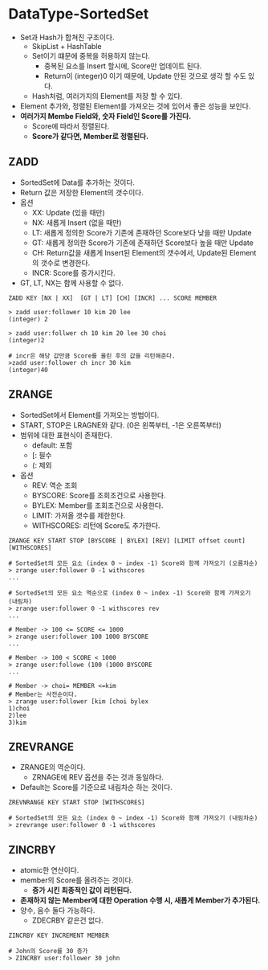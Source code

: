 # DataType-SortedSet
- Set과 Hash가 합쳐진 구조이다.
  - SkipList + HashTable
  - Set이기 떄문에 중복을 허용하지 않는다.
    - 중복된 요소를 Insert 할시에, Score만 업데이트 된다.
    - Return이 (integer)0 이기 때문에, Update 안된 것으로 생각 할 수도 있다.
  - Hash처럼, 여러가지의 Element를 저장 할 수 있다.
- Element 추가와, 정렬된 Element를 가져오는 것에 있어서 좋은 성능을 보인다.
- **여러가지 Membe Field와, 숫자 Field인 Score를 가진다.**
  - Score에 따라서 정렬된다.
  - **Score가 같다면, Member로 정렬된다.**

## ZADD
- SortedSet에 Data를 추가하는 것이다.
- Return 값은 저장한 Element의 갯수이다.
- 옵션
  - XX: Update (있을 때만)
  - NX: 새롭게 Insert (없을 때만)
  - LT: 새롭게 정의한 Score가 기존에 존재하던 Score보다 낮을 때만 Update
  - GT: 새롭게 정의한 Score가 기존에 존재하던 Score보다 높을 때만 Update
  - CH: Return값을 새롭게 Insert된 Element의 갯수에서, Update된 Element의 갯수로 변경한다.
  - INCR: Score를 증가시킨다.
- GT, LT, NX는 함께 사용할 수 없다.
```shell
ZADD KEY [NX | XX]  [GT | LT] [CH] [INCR] ... SCORE MEMBER

> zadd user:follower 10 kim 20 lee
(integer) 2

> zadd user:follwer ch 10 kim 20 lee 30 choi
(integer)2

# incr은 해당 값만큼 Score를 올린 후의 값을 리턴해준다.
>zadd user:follower ch incr 30 kim
(integer)40
```


## ZRANGE
- SortedSet에서 Element를 가져오는 방법이다.
- START, STOP은 LRAGNE와 같다. (0은 왼쪽부터, -1은 오른쪽부터)
- 범위에 대한 표현식이 존재한다.
  - default: 포함
  - [: 필수
  - (: 제외
- 옵션
  - REV: 역순 조회
  - BYSCORE: Score를 조회조건으로 사용한다.
  - BYLEX: Member를 조회조건으로 사용한다.
  - LIMIT: 가져올 갯수를 제한한다.
  - WITHSCORES: 리턴에 Score도 추가한다.

```shell
ZRANGE KEY START STOP [BYSCORE | BYLEX] [REV] [LIMIT offset count] [WITHSCORES]

# SortedSet의 모든 요소 (index 0 ~ index -1) Score와 함께 가져오기 (오름차순)
> zrange user:follower 0 -1 withscores
...

# SortedSet의 모든 요소 역순으로 (index 0 ~ index -1) Score와 함께 가져오기 (내림차)
> zrange user:follower 0 -1 withscores rev
...

# Member -> 100 <= SCORE <= 1000
> zrange user:follower 100 1000 BYSCORE
...

# Member -> 100 < SCORE < 1000
> zrange user:followe (100 (1000 BYSCORE
...

# Member -> choi= MEMBER <=kim
# Member는 사전순이다.
> zrange user:follower [kim [choi bylex
1)choi
2)lee
3)kim
```

## ZREVRANGE
- ZRANGE의 역순이다.
  - ZRNAGE에 REV 옵션을 주는 것과 동일하다.
- Default는 Score를 기준으로 내림차순 하는 것이다.
```shell
ZREVNRANGE KEY START STOP [WITHSCORES]

# SortedSet의 모든 요소 (index 0 ~ index -1) Score와 함께 가져오기 (내림차순)
> zrevrange user:follower 0 -1 withscores
```


## ZINCRBY
- atomic한 연산이다.
- member의 Score를 올려주는 것이다.
  - **증가 시킨 최종적인 값이 리턴된다.**
- **존재하지 않는 Member에 대한 Operation 수행 시, 새롭게 Member가 추가된다.**
- 양수, 음수 둘다 가능하다.
  - ZDECRBY 같은건 없다.
```shell
ZINCRBY KEY INCREMENT MEMBER

# John의 Score를 30 증가
> ZINCRBY user:follower 30 john
```
